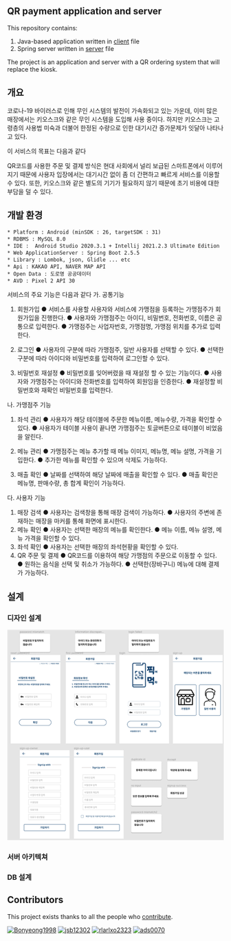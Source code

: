 ## QR payment application and server

This repository contains:

1. Java-based application written in [client](https://github.com/jsb12302/android/tree/master/client) file
2. Spring server written in [server](https://github.com/jsb12302/android/tree/master/server) file

The project is an application and server with a QR ordering system that will replace the kiosk.


## 개요

코로나-19 바이러스로 인해 무인 시스템의 발전이 가속화되고 있는 가운데, 이미 많은 매장에서는 키오스크와 같은 무인 시스템을 도입해 사용 중이다. 하지만 키오스크는 고령층의 사용법 미숙과 더불어 한정된 수량으로 인한 대기시간 증가문제가 잇달아 나타나고 있다.

이 서비스의 목표는 다음과 같다

QR코드를 사용한 주문 및 결제 방식은 현대 사회에서 널리 보급된 스마트폰에서 이루어지기 때문에 사용자 입장에서는 대기시간 없이 좀 더 간편하고 빠르게 서비스를 이용할 수 있다. 또한, 키오스크와 같은 별도의 기기가 필요하지 않기 때문에 초기 비용에 대한 부담을 덜 수 있다.

## 개발 환경
```
* Platform : Android (minSDK : 26, targetSDK : 31)
* RDBMS : MySQL 8.0
* IDE :  Android Studio 2020.3.1 + Intellij 2021.2.3 Ultimate Edition
* Web ApplicationServer : Spring Boot 2.5.5
* Library : Lombok, json, Glidle ... etc
* Api : KAKAO API, NAVER MAP API
* Open Data : 도로명 공공데이터
* AVD : Pixel 2 API 30
```

서비스의 주요 기능은 다음과 같다
가. 공통기능
1) 회원가입
● 서비스를 사용할 사용자와 서비스에 가맹점을 등록하는 가맹점주가 회원가입을 진행한다.
● 사용자와 가맹점주는 아이디, 비밀번호, 전화번호, 이름은 공통으로 입력한다.
● 가맹점주는 사업자번호, 가맹점명, 가맹점 위치를 추가로 입력한다.

2) 로그인
● 사용자의 구분에 따라 가맹점주, 일반 사용자를 선택할 수 있다.
● 선택한 구분에 따라 아이디와 비밀번호를 입력하여 로그인할 수 있다.

3) 비밀번호 재설정
● 비밀번호를 잊어버렸을 때 재설정 할 수 있는 기능이다.
● 사용자와 가맹점주는 아이디와 전화번호를 입력하여 회원임을 인증한다.
● 재설정할 비밀번호와 재확인 비밀번호를 입력한다.

나. 가맹점주 기능
1) 좌석 관리
● 사용자가 해당 테이블에 주문한 메뉴이름, 메뉴수량, 가격을 확인할 수 있다.
● 사용자가 테이블 사용이 끝나면 가맹점주는 토글버튼으로 테이블이 비었음을 알린다.

2) 메뉴 관리
● 가맹점주는 메뉴 추가할 때 메뉴 이미지, 메뉴명, 메뉴 설명, 가격을 기입한다.
● 추가한 메뉴를 확인할 수 있으며 삭제도 가능하다.

3) 매출 확인
● 날짜를 선택하여 해당 날짜에 매출을 확인할 수 있다.
● 매출 확인은 메뉴명, 판매수량, 총 합계 확인이 가능하다.

다. 사용자 기능
1) 매장 검색
● 사용자는 검색창을 통해 매장 검색이 가능하다.
● 사용자의 주변에 존재하는 매장을 마커를 통해 화면에 표시한다.
2) 메뉴 확인
● 사용자는 선택한 매장의 메뉴를 확인한다.
● 메뉴 이름, 메뉴 설명, 메뉴 가격을 확인할 수 있다.
3) 좌석 확인
● 사용자는 선택한 매장의 좌석현황을 확인할 수 있다.
4) QR 주문 및 결제
● QR코드를 이용하여 해당 가맹점의 주문으로 이동할 수 있다.
● 원하는 음식을 선택 및 취소가 가능하다.
● 선택한(장바구니) 메뉴에 대해 결제가 가능하다.

## 설계
### 디자인 설계
![디자인 설계](image/공통기능.png)
### 서버 아키텍쳐

### DB 설계


## Contributors

This project exists thanks to all the people who [contribute](https://github.com/jsb12302/android/graphs/contributors).

<a href="https://github.com/Bonyeong1998">
<img src="https://avatars.githubusercontent.com/u/73810809?v=4" height="50" alt="Bonyeong1998"/></a>
<a href="https://github.com/jsb12302">
<img src="https://avatars.githubusercontent.com/u/73890228?v=4" height="50" alt="jsb12302"/></a>
<a href="https://github.com/rlarlxo2323">
<img src="https://avatars.githubusercontent.com/u/81959996?v=4" height="50" alt="rlarlxo2323"/></a>
<a href="https://github.com/ads0070">
<img src="https://avatars.githubusercontent.com/u/73926856?v=4" height="50" alt="ads0070"/></a>
